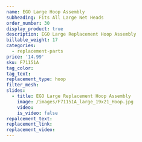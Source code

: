 ```yaml
---
name: EGO Large Hoop Assembly
subheading: Fits All Large Net Heads
order_number: 30
display_product: true
description: EGO Large Replacement Hoop Assembly
billable_weight: 17
categories:
  - replacement-parts
price: '14.99'
sku: F71151A
tag_color:
tag_text:
replacement_type: hoop
filter_mesh:
slides:
  - title: EGO Large Replacement Hoop Assembly
    image: /images/F71151A_large_19x21_Hoop.jpg
    video:
    is_video: false
repalcement_text:
replacement_link:
replacement_video:
---
```

